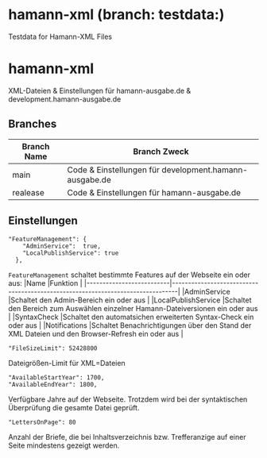 # hamann-xml (branch: testdata:)
Testdata for Hamann-XML Files

# hamann-xml
XML-Dateien & Einstellungen für hamann-ausgabe.de & development.hamann-ausgabe.de

## Branches
|Branch Name|Branch Zweck                                            |
|-----------|--------------------------------------------------------|
| main      | Code & Einstellungen für development.hamann-ausgabe.de |
| realease  | Code & Einstellungen für hamann-ausgabe.de             |

## Einstellungen
```
"FeatureManagement": {
    "AdminService":  true,
    "LocalPublishService": true
  },
```
`FeatureManagement` schaltet bestimmte Features auf der Webseite ein oder aus:
|Name                      |Funktion                                                                        |
|--------------------------|--------------------------------------------------------------------------------|
|AdminService              |Schaltet den Admin-Bereich ein oder aus                                         |
|LocalPublishService       |Schaltet den Bereich zum Auswählen einzelner Hamann-Dateiversionen ein oder aus |
|SyntaxCheck               |Schaltet den automatsichen erweiterten Syntax-Check ein oder aus                |
|Notifications             |Schaltet Benachrichtigungen über den Stand der XML Dateien und den Browser-Refresh ein oder aus                |

```
"FileSizeLimit": 52428800
```
Dateigrößen-Limit für XML=Dateien

```
"AvailableStartYear": 1700,
"AvailableEndYear": 1800,
```
Verfügbare Jahre auf der Webseite. Trotzdem wird bei der syntaktischen Überprüfung die gesamte Datei geprüft.

```
"LettersOnPage": 80
```
Anzahl der Briefe, die bei Inhaltsverzeichnis bzw. Trefferanzige auf einer Seite mindestens gezeigt werden.
